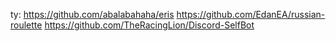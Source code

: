 ty:
https://github.com/abalabahaha/eris
https://github.com/EdanEA/russian-roulette
https://github.com/TheRacingLion/Discord-SelfBot